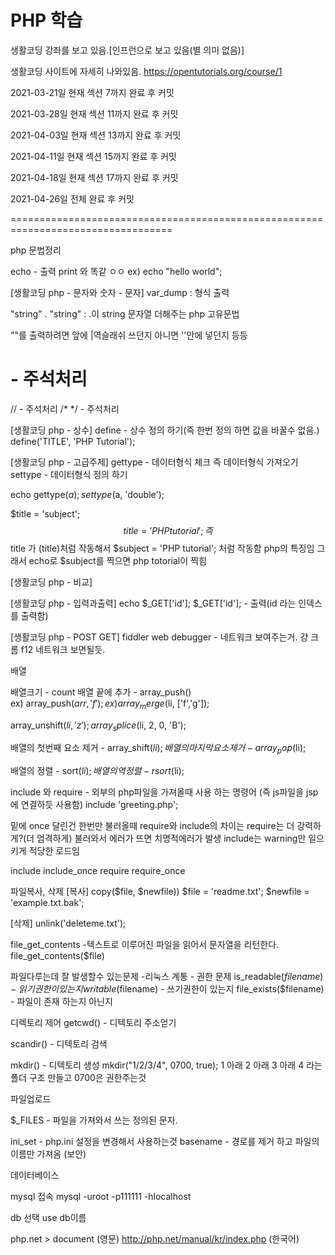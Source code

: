 # PHP 학습

생활코딩 강좌를 보고 있음.[인프런으로 보고 있음(별 의미 없음)]

생활코딩 사이트에 자세히 나와있음.
https://opentutorials.org/course/1

2021-03-21일
현재 섹션 7까지 완료 후 커밋

2021-03-28일
현재 섹션 11까지 완료 후 커밋
 
2021-04-03일
현재 섹션 13까지 완료 후 커밋

2021-04-11일
현재 섹션 15까지 완료 후 커밋

2021-04-18일
현재 섹션 17까지 완료 후 커밋

2021-04-26일
전체 완료 후 커밋





==================================================================================


php 문법정리


echo - 출력 print 와 똑같 ㅇㅇ 
ex) echo "hello world";

<?php  - php문법을 사용한다는 정의
문법등 내용
?>

[생활코딩 php - 문자와 숫자 - 문자]
var_dump : 형식 출력

"string" . "string" : .이 string 문자열 더해주는 php 고유문법

""를 출력하려면 앞에 |역슬래쉬 쓰던지 아니면 ''안에 넣던지 등등

# - 주석처리
// - 주석처리
/* */ - 주석처리

[생활코딩 php - 상수]
define - 상수 정의 하기(즉 한번 정의 하면 값을 바꿀수 없음.)
define('TITLE', 'PHP Tutorial');

[생활코딩 php - 고급주제]
gettype - 데이터형식 체크 즉 데이터형식 가져오기
settype - 데이터형식 정의 하기

echo gettype($a);
settype($a, 'double');

$title = 'subject';
$$title = 'PHP tutorial';
 즉 $$title 가 $($title)처럼 작동해서
$subject = 'PHP tutorial'; 처럼 작동함 php의 특징임
그래서 echo로 $subject를 찍으면
php totorial이 찍힘


[생활코딩 php - 비교]

[생활코딩 php - 입력과출력]
echo $_GET['id'];
 $_GET['id']; - 출력(id 라는 인덱스를 출력함)

[생활코딩 php - POST GET]
fiddler web debugger - 네트워크 보여주는거. 걍 크롬 f12 네트워크 보면될듯.

배열

배열크기 - count
배열 끝에 추가 - array_push()  
ex) array_push($arr, 'f');
ex) array_merge($li, ['f','g']);

array_unshift($li,'z');
array_splice($li, 2, 0, 'B');


배열의 첫번째 요소 제거 - array_shift($li);
배열의 마지막 요소 제거 -array_pop($li);

배열의 정렬 - sort($li);
배열의 역정렬 - rsort($li);

include 와 require - 외부의 php파일을 가져올때 사용 하는 명령어
(즉 js파일을 jsp에 연결하듯 사용함)
include 'greeting.php';

밑에 once 달린건 한번만 불러올때
require와 include의 차이는 require는 더 강력하게?(더 엄격하게) 불러와서 에러가 뜨면 치명적에러가 발생 include는 warning만 일으키게 적당한 로드임

include
include_once
require
require_once


파일복사, 삭제
[복사]
copy($file, $newfile))
$file = 'readme.txt';
$newfile = 'example.txt.bak';

[삭제]
unlink('deleteme.txt');


file_get_contents -텍스트로 이루어진 파일을 읽어서 문자열을 리턴한다.
file_get_contents($file)

파일다루는데 잘 발생할수 있는문제
-리눅스 계통 - 권한 문제
is_readable($filename) - 읽기권한이 있는지
writable($filename) - 쓰기권한이 있는지
file_exists($filename) - 파일이 존재 하는지 아닌지

디렉토리 제어
getcwd() - 디텍토리 주소얻기

scandir() - 디텍토리 검색

mkdir() - 디텍토리 생성 mkdir("1/2/3/4", 0700, true);
1 아래 2 아래 3 아래 4 라는 폴더 구조 만들고
0700은 권한주는것


파일업로드

$_FILES - 파일을 가져와서 쓰는 정의된 문자.

ini_set - php.ini 설정을 변경해서 사용하는것
basename - 경로를 제거 하고 파일의 이름만 가져옴 (보안)



데이터베이스

mysql 접속
mysql -uroot -p111111 -hlocalhost

db 선택
use db이름 


php.net > document (영문)
http://php.net/manual/kr/index.php (한국어)











